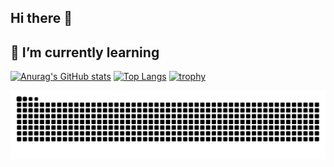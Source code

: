 ## Hi there 👋
## 🌱 I’m currently learning
[![Anurag's GitHub stats](https://github-readme-stats.vercel.app/api?username=AlokSingh04&show_icons=true&theme=radical)](https://github.com/AlokSingh04)
[![Top Langs](https://github-readme-stats.vercel.app/api/top-langs/?username=AlokSingh04&langs_count=6&layout=compact)](https://github.com/AlokSingh04)
[![trophy](https://github-profile-trophy.vercel.app/?username=AlokSingh04)](https://github.com/AlokSingh04)

<img src="https://raw.githubusercontent.com/AlokSingh04/AlokSingh04/output/snake.svg" alt="Snake animation" />

###

<!--
**AlokSingh04/AlokSingh04** is a ✨ _special_ ✨ repository because its `README.md` (this file) appears on your GitHub profile.

